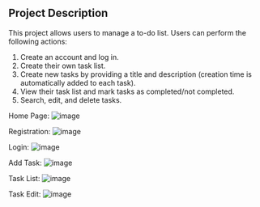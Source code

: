 ## Project Description

This project allows users to manage a to-do list. Users can perform the following actions:

1. Create an account and log in.
2. Create their own task list.
3. Create new tasks by providing a title and description (creation time is automatically added to each task).
4. View their task list and mark tasks as completed/not completed.
5. Search, edit, and delete tasks.

Home Page:
![image](https://github.com/rif281/DjangoToDo/assets/102466625/ae3f92cb-54be-4438-a830-10e743cf4ab2)

Registration:
![image](https://github.com/rif281/DjangoToDo/assets/102466625/e314d2cc-154f-41d3-b454-71bf15940875)


Login:
![image](https://github.com/rif281/DjangoToDo/assets/102466625/9cbdb0f9-e6cd-4bab-889d-9bf25e63d028)


Add Task:
![image](https://github.com/rif281/DjangoToDo/assets/102466625/d7a2f1dd-a74f-4a5c-8e53-31d867e2f1e2)


Task List:
![image](https://github.com/rif281/DjangoToDo/assets/102466625/fcc54d10-e748-4328-8936-7e68b0dd4e2c)


Task Edit:
![image](https://github.com/rif281/DjangoToDo/assets/102466625/f2804df2-6b4c-4d72-b673-b965a1c153e0)
